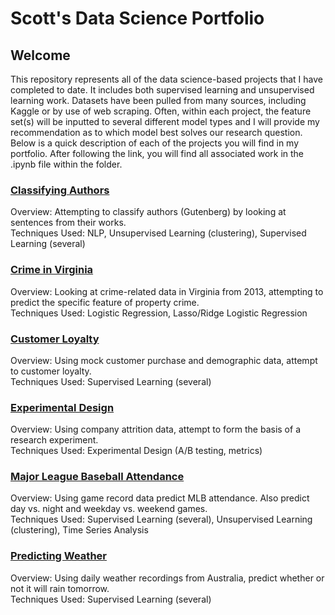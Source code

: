 # Scott's Data Science Portfolio

## Welcome

This repository represents all of the data science-based projects that I have completed to date. It includes both supervised learning and unsupervised learning work. Datasets have been pulled from many sources, including Kaggle or by use of web scraping. Often, within each project, the feature set(s) will be inputted to several different model types and I will provide my recommendation as to which model best solves our research question. Below is a quick description of each of the projects you will find in my portfolio. After following the link, you will find all associated work in the .ipynb file within the folder.

### [Classifying Authors](https://github.com/str007/Portfolio/tree/master/Classifying%20Authors)
Overview: Attempting to classify authors (Gutenberg) by looking at sentences from their works.   
Techniques Used: NLP, Unsupervised Learning (clustering), Supervised Learning (several)

### [Crime in Virginia](https://github.com/str007/Portfolio/tree/master/Crime%20in%20Virginia)
Overview: Looking at crime-related data in Virginia from 2013, attempting to predict the specific feature of property crime.  
Techniques Used: Logistic Regression, Lasso/Ridge Logistic Regression

### [Customer Loyalty](https://github.com/str007/Portfolio/tree/master/Customer%20Loyalty)
Overview: Using mock customer purchase and demographic data, attempt to customer loyalty.  
Techniques Used: Supervised Learning (several)

### [Experimental Design](https://github.com/str007/Portfolio/tree/master/Experimental%20Design)
Overview: Using company attrition data, attempt to form the basis of a research experiment.  
Techniques Used: Experimental Design (A/B testing, metrics)

### [Major League Baseball Attendance](https://github.com/str007/Portfolio/tree/master/Major%20League%20Baseball%20Attendance)
Overview: Using game record data predict MLB attendance. Also predict day vs. night and weekday vs. weekend games.  
Techniques Used: Supervised Learning (several), Unsupervised Learning (clustering), Time Series Analysis

### [Predicting Weather](https://github.com/str007/Portfolio/tree/master/Predicting%20Weather)
Overview: Using daily weather recordings from Australia, predict whether or not it will rain tomorrow.  
Techniques Used: Supervised Learning (several)

